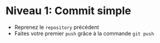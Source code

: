 # Niveau 1: Commit simple 

* Reprenez le `repository` précédent
* Faites votre premier `push` grâce à la commande `git push`

